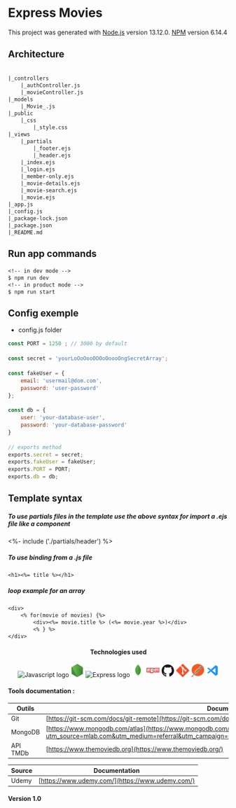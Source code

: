 # Express Movies 

This project was generated with 
[Node.js](https://nodejs.org/fr/) version 13.12.0.
[NPM](https://www.npmjs.com/) version 6.14.4

## Architecture
```ssh

|_controllers
	|_authController.js
	|_movieController.js
|_models
	|_Movie_.js
|_public
	|_css
	    |_style.css
|_views
	|_partials
		|_footer.ejs
		|_header.ejs
	|_index.ejs
	|_login.ejs
	|_member-only.ejs
	|_movie-details.ejs
	|_movie-search.ejs
	|_movie.ejs
|_app.js
|_config.js
|_package-lock.json
|_package.json
|_README.md

```

## Run app commands
```ssh
<!-- in dev mode -->
$ npm run dev
<!-- in product mode -->
$ npm run start
```
## Config exemple

 - config.js folder
  ```js
  const PORT = 1250 ; // 3000 by default
  
  const secret = 'yourLoOoOooOOOoOoooOngSecretArray';
  
  const fakeUser = { 
      email: 'usermail@dom.com',
      password: 'user-password'
  };
  
  const db = {
      user: 'your-database-user',
      password: 'your-database-password'
  }
  
  // exports method
  exports.secret = secret;
  exports.fakeUser = fakeUser;
  exports.PORT = PORT;
  exports.db = db;
  
  ```

## Template syntax

##### To use partials files in the template use the above syntax for import a .ejs file like a component
<%- include ('./partials/header') %>

##### To use binding from a .js file
```ssh
<h1><%= title %></h1>
```  
##### loop example for an array
```ssh
<div>
    <% for(movie of movies) {%>
        <div><%= movie.title %> (<%= movie.year %>)</div>
        <% } %>
</div>
```

<h4 align="center"> Technologies used</h4>
<p align="center">
<img src="https://devicons.github.io/devicon/devicon.git/icons/javascript/javascript-original.svg" title="Javascript" alt="Javascript logo" width="30" height="30"/> 

<img src="https://raw.githubusercontent.com/devicons/devicon/0d6c64dbbf311879f7d563bfc3ccf559f9ed111c/icons/nodejs/nodejs-original.svg" title="NodeJS" alt="nodejs logo" width="30" height="30"/>
<img src="https://devicons.github.io/devicon/devicon.git/icons/express/express-original-wordmark.svg" title="Express" alt="Express logo" width="30" height="30"/>
<img src="https://raw.githubusercontent.com/devicons/devicon/40cd6bc89a299dc50ac289f8e3b071d0dff49d9c/icons/mongodb/mongodb-original.svg" title="MongoDB" alt="MongoDB logo" width="30" height="30"/> 
<img src="https://raw.githubusercontent.com/devicons/devicon/0d6c64dbbf311879f7d563bfc3ccf559f9ed111c/icons/npm/npm-original-wordmark.svg" title="NPM" alt="npm logo" width="30" height="30"/> 
<img src="https://raw.githubusercontent.com/devicons/devicon/0d6c64dbbf311879f7d563bfc3ccf559f9ed111c/icons/github/github-original.svg" title="Github" alt="github logo" width="30" height="30"/> 
<img src="https://raw.githubusercontent.com/devicons/devicon/0d6c64dbbf311879f7d563bfc3ccf559f9ed111c/icons/git/git-original.svg" title="Git" alt="git logo" width="30" height="30"/> 
<img src="https://raw.githubusercontent.com/DOligex/devIcons/565d64c36c51fe277b4890b3a4c1f17686355123/postman.svg" title="Postman" alt="Postman logo" width="30">
<img src="https://raw.githubusercontent.com/PKief/vscode-material-icon-theme/36c6d3ef63c06fe942b62da9303b559d8b4535b3/icons/vscode.svg" title="VSCode" alt="VSCode logo" width="30" height="30"/>

</p>

#### Tools documentation :
|Outils  | Documentation| 
|--|--|
| Git  | [https://git-scm.com/docs/git-remote](https://git-scm.com/docs/git-remote) |
| MongoDB  | [https://www.mongodb.com/atlas](https://www.mongodb.com/atlas-signup-from-mlab?utm_source=mlab.com&utm_medium=referral&utm_campaign=mlab%20signup&utm_content=blue%20sign%20up%20button) |
| API TMDb  | [https://www.themoviedb.org](https://www.themoviedb.org/) |


| Source  | Documentation| 
|--|--|
| Udemy | [https://www.udemy.com/](https://www.udemy.com/) | 

<h4>Version 1.0</h4>